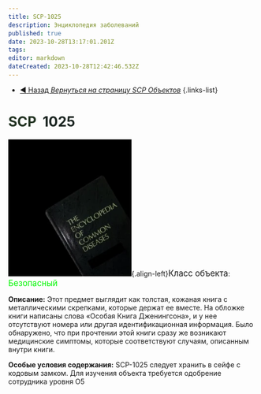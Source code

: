 ```yaml
---
title: SCP-1025
description: Энциклопедия заболеваний
published: true
date: 2023-10-28T13:17:01.201Z
tags: 
editor: markdown
dateCreated: 2023-10-28T12:42:46.532Z
---
```


- [:arrow_backward: Назад *Вернуться на страницу SCP Объектов*](/ru/game/scps)
{.links-list}
# <font color="#223322">SCP</font><font color="white">-</font><font color="#1c2622">1025</font>
![1025.webp](/images/roles/1025.webp){.align-left}<big>Класс объекта</big>: <font color="#04f504"><big>Безопасный</big></font>

**Описание:** Этот предмет выглядит как толстая, кожаная книга с металлическими скрепками, которые держат ее вместе. На обложке книги написаны слова «Особая Книга Дженингсона», и у нее отсутствуют номера или другая идентификационная информация. Было обнаружено, что при прочтении этой книги сразу же возникают медицинские симптомы, которые соответствуют случаям, описанным внутри книги.

**Особые условия содержания:** SCP-1025 следует хранить в сейфе с кодовым замком. Для изучения объекта требуется одобрение сотрудника уровня О5
